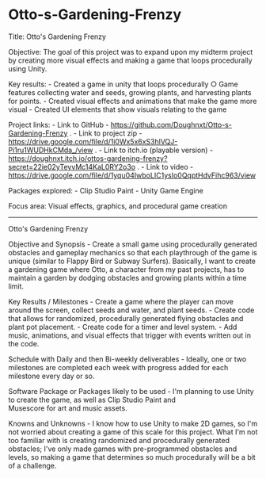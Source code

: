 # Otto-s-Gardening-Frenzy
Title: Otto's Gardening Frenzy

Objective: The goal of this project was to expand upon my midterm project by creating more visual effects and making a game that loops procedurally using Unity.

Key results: 
	- Created a game in unity that loops procedurally
		○ Game features collecting water and seeds, growing plants, and harvesting plants for points.
	- Created visual effects and animations that make the game more visual
	- Created UI elements that show visuals relating to the game

Project links:
	- Link to GitHub
         - https://github.com/Doughnxt/Otto-s-Gardening-Frenzy
.
	- Link to project zip
         - https://drive.google.com/file/d/1i0Wx5x6xS3hlVQJ-Pi1ru1WUDHkCMda_/view
.
	- Link to itch.io (playable version)
         - https://doughnxt.itch.io/ottos-gardening-frenzy?secret=22ie02yTeyvMc14KaL0RY2o3o
.
	- Link to video
         - https://drive.google.com/file/d/1yqu04IwboLIC1ysIo0QqptHdvFihc963/view

Packages explored:
	- Clip Studio Paint
	- Unity Game Engine

Focus area: Visual effects, graphics, and procedural game creation

-------------------------------------------------------------------------------------------

Otto's Gardening Frenzy

Objective and Synopsis
    - Create a small game using procedurally generated obstacles and gameplay mechanics so that each playthrough of the game is unique (similar to Flappy Bird or Subway Surfers). Basically, I want to create a gardening game where Otto, a character from my past projects, has to maintain a garden by dodging obstacles and growing plants within a time limit.

Key Results / Milestones
    - Create a game where the player can move around the screen, collect seeds and water, and plant seeds.
    - Create code that allows for randomized, procedurally generated flying obstacles and plant pot placement.
    - Create code for a timer and level system.
    - Add music, animations, and visual effects that trigger with events written out in the code.

Schedule with Daily and then Bi-weekly deliverables
    - Ideally, one or two milestones are completed each week with progress added for each milestone every day or so.

Software Package or Packages likely to be used
    -  I'm planning to use Unity to create the game, as well as Clip Studio Paint and    
       Musescore for art and music assets.

Knowns and Unknowns
    -  I know how to use Unity to make 2D games, so I'm not worried about creating a game of this scale for this project. What I'm not too familiar with is creating randomized and procedurally generated obstacles; I've only made games with pre-programmed obstacles and levels, so making a game that determines so much procedurally will be a bit of a challenge.
